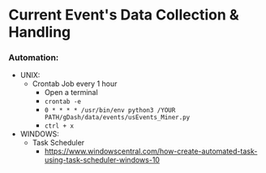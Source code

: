 # Current Event's Data Collection & Handling

### Automation:
- UNIX:
	- Crontab Job every 1 hour
		- Open a terminal
		- `crontab -e`
		- `0 * * * * /usr/bin/env python3 /YOUR PATH/gDash/data/events/usEvents_Miner.py`
		- `ctrl + x`
- WINDOWS:
	- Task Scheduler
		- https://www.windowscentral.com/how-create-automated-task-using-task-scheduler-windows-10
